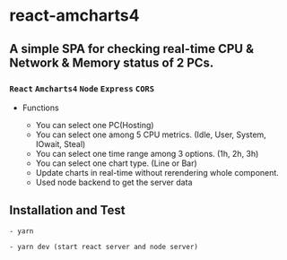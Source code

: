 # react-amcharts4

## A simple SPA for checking real-time CPU & Network & Memory status of 2 PCs.

### `React` `Amcharts4` `Node` `Express` `CORS`

- Functions

  - You can select one PC(Hosting)
  - You can select one among 5 CPU metrics. (Idle, User, System, IOwait, Steal)
  - You can select one time range among 3 options. (1h, 2h, 3h)
  - You can select one chart type. (Line or Bar)
  - Update charts in real-time without rerendering whole component.
  - Used node backend to get the server data

## Installation and Test

```
- yarn
```

```
- yarn dev (start react server and node server)
```
